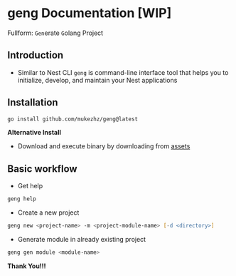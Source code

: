 # geng Documentation [WIP]

Fullform: `Gen`erate `G`olang Project

## Introduction
- Similar to Nest CLI `geng` is command-line interface tool that helps you to initialize, develop, and maintain your Nest applications

## Installation
```zsh
go install github.com/mukezhz/geng@latest
```

**Alternative Install**
- Download and execute binary by downloading from [assets](https://github.com/mukezhz/geng/releases)

## Basic workflow
- Get help
```zsh
geng help
```
- Create a new project
```zsh
geng new <project-name> -m <project-module-name> [-d <directory>]
```
- Generate module in already existing project
```zsh
geng gen module <module-name>
```

**Thank You!!!**
